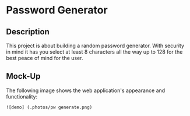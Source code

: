 # Password Generator

## Description 
This project is about building a random password generator. With security in mind it has you select at least 8 characters all the way up to 128 for the best peace of mind for the user.

## Mock-Up
The following image shows the web application's appearance and functionality:

```
![demo] (.photos/pw generate.png)